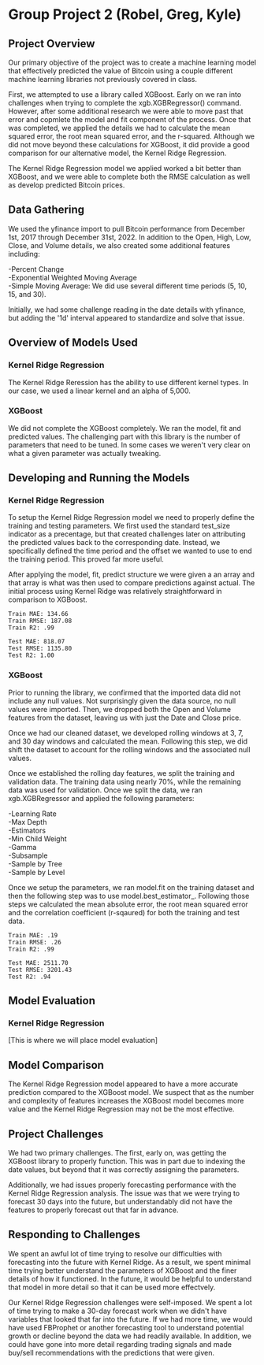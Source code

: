 # Group Project 2 (Robel, Greg, Kyle)
 
## Project Overview

Our primary objective of the project was to create a machine learning model that effectively predicted the value of Bitcoin using a couple different machine learning libraries not previously covered in class. <br>

First, we attempted to use a library called XGBoost. Early on we ran into challenges when trying to complete the xgb.XGBRegressor() command. However, after some additional research we were able to move past that error and copmlete the model and fit component of the process. Once that was completed, we applied the details we had to calculate the mean squared error, the root mean squared error, and the r-squared. Although we did not move beyond these calculations for XGBoost, it did provide a good comparison for our alternative model, the Kernel Ridge Regression.

The Kernel Ridge Regression model we applied worked a bit better than XGBoost, and we were able to complete both the RMSE calculation as well as develop predicted Bitcoin prices.<br>

## Data Gathering

We used the yfinance import to pull Bitcoin performance from December 1st, 2017 through December 31st, 2022. In addition to the Open, High, Low, Close, and Volume details, we also created some additional features including:<br> 

-Percent Change<br>
-Exponential Weighted Moving Average<br>
-Simple Moving Average: We did use several different time periods (5, 10, 15, and 30).<br>

Initially, we had some challenge reading in the date details with yfinance, but adding the '1d' interval appeared to standardize and solve that issue.

## Overview of Models Used
### Kernel Ridge Regression 
The Kernel Ridge Reression has the ability to use different kernel types. In our case, we used a linear kernel and an alpha of 5,000. <br>

### XGBoost
We did not complete the XGBoost completely. We ran the model, fit and predicted values. The challenging part with this library is the number of parameters that need to be tuned. In some cases we weren't very clear on what a given parameter was actually tweaking.

## Developing and Running the Models
### Kernel Ridge Regression
To setup the Kernel Ridge Regression model we need to properly define the training and testing parameters. We first used the standard test_size indicator as a precentage, but that created challenges later on attributing the predicted values back to the corresponding date. Instead, we specifically defined the time period and the offset we wanted to use to end the training period. This proved far more useful.<br>

After applying the model, fit, predict structure we were given a an array and that array is what was then used to compare predictions against actual. The initial process using Kernel Ridge was relatively straightforward in comparison to XGBoost.<br>

    Train MAE: 134.66
    Train RMSE: 187.08
    Train R2: .99

    Test MAE: 818.07
    Test RMSE: 1135.80
    Test R2: 1.00

### XGBoost 
Prior to running the library, we confirmed that the imported data did not include any null values. Not surprisingly given the data source, no null values were imported. Then, we dropped both the Open and Volume features from the dataset, leaving us with just the Date and Close price. <br>

Once we had our cleaned dataset, we developed rolling windows at 3, 7, and 30 day windows and calculated the mean. Following this step, we did shift the dataset to account for the rolling windows and the associated null values. <br>

Once we established the rolling day features, we split the training and validation data. The training data using nearly 70%, while the remaining data was used for validation. Once we split the data, we ran xgb.XGBRegressor and applied the following parameters:<br>

-Learning Rate<br>
-Max Depth<br>
-Estimators<br>
-Min Child Weight<br>
-Gamma<br>
-Subsample<br>
-Sample by Tree<br>
-Sample by Level<br>

Once we setup the parameters, we ran model.fit on the training dataset and then the following step was to use model.best_estimator_. Following those steps we calculated the mean absolute error, the root mean squared error and the correlation coefficient (r-sqaured) for both the training and test data.<br>

    Train MAE: .19
    Train RMSE: .26
    Train R2: .99

    Test MAE: 2511.70
    Test RMSE: 3201.43
    Test R2: .94

## Model Evaluation
### Kernel Ridge Regression
[This is where we will place model evaluation]<br>

## Model Comparison
The Kernel Ridge Regression model appeared to have a more accurate prediction compared to the XGBoost model. We suspect that as the number and complexity of features increases the XGBoost model becomes more value and the Kernel Ridge Regression may not be the most effective.<br>

## Project Challenges
We had two primary challenges. The first, early on, was getting the XGBoost library to properly function. This was in part due to indexing the date values, but beyond that it was correctly assigning the parameters.<br>

Additionally, we had issues properly forecasting performance with the Kernel Ridge Regression analysis. The issue was that we were trying to forecast 30 days into the future, but understandably did not have the features to properly forecast out that far in advance.<br>

## Responding to Challenges
We spent an awful lot of time trying to resolve our difficulties with forecasting into the future with Kernel Ridge. As a result, we spent minimal time trying better understand the parameters of XGBoost and the finer details of how it functioned. In the future, it would be helpful to understand that model in more detail so that it can be used more effectvely.<br>

Our Kernel Ridge Regression challenges were self-imposed. We spent a lot of time trying to make a 30-day forecast work when we didn't have variables that looked that far into the future. If we had more time, we would have used FBProphet or another forecasting tool to understand potential growth or decline beyond the data we had readily available. In addition, we could have gone into more detail regarding trading signals and made buy/sell recommendations with the predictions that were given.